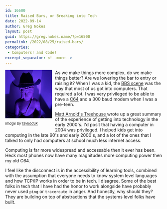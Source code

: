 ```yaml
---
id: 16600
title: Raised Bars, or Breaking into Tech
date: 2022-09-14
author: Greg Nokes
layout: post
guid: https://greg.nokes.name/?p=16500
permalink: /2022/08/25/raised-bars/
categories:
 - Computers! and Code!
excerpt_separator: <!--more-->
---
```


<div style="float: left; padding: 0 10px 10px 0;"><img src="/binaries/2022/08/buddha_bud.jpeg" width="150" alt="purple lit buddha with a black cowboy hat"><br />
<sub><i>Image by <a href="https://twitter.com/tsykoduk">tsykoduk</a></i></sub></div>

As we make things more complex, do we make things better? Are we lowering the bar to entry or raising it? When I was a kid, the [BBS scene](http://textfiles.com/bbs/) was the way that most of us got into computers. That required a lot. I was very privileged to be able to have a [C64](https://en.wikipedia.org/wiki/Commodore_64) and a 300 baud modem when I was a pre-teen.

<!--more-->

[Matt Arnold's Treehouse
](https://piusbird.space/wordpress/2022/09/what-have-we-lost/) wrote up a great summary of the experience of getting into technology in the early 2000's. I'd posit that having a computer in 2004 was privileged. I helped kids get into computing in the late 90's and early 2000's, and a lot of the ones that I talked to only had computers at school much less internet access. 

Computing is far more widespread and accessable then it ever has been. Heck most phones now have many magnitudes more computing power then my old C64.

I feel like the disconnect is in the accessibility of learning tools, combined with the assumption that everyone needs to know system level languages and how TCP/IP works in order to be in tech. I disagree. Some of the best folks in tech that I have had the honor to work alongside have probably never used `ping` or `traceroute` in anger. And honestly, why should they? They are building on top of abstractions that the systems level folks have built. 


